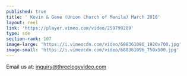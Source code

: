 ```yaml
---
published: true
title: ' Kevin & Gene (Union Church of Manila) March 2018'
layout: reel
link: 'https://player.vimeo.com/video/259799289'
type: sde
section-rank: 107
image-large: 'https://i.vimeocdn.com/video/688361096_1920x700.jpg'
image-small: 'https://i.vimeocdn.com/video/688361096_750x500.jpg'
---
```

Email us at: inquiry@threelogyvideo.com
